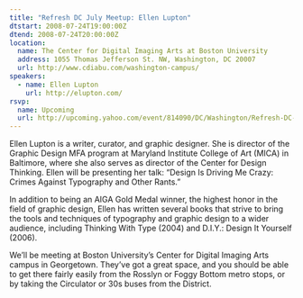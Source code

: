 ```yaml
---
title: "Refresh DC July Meetup: Ellen Lupton"
dtstart: 2008-07-24T19:00:00Z
dtend: 2008-07-24T20:00:00Z
location:
  name: The Center for Digital Imaging Arts at Boston University
  address: 1055 Thomas Jefferson St. NW, Washington, DC 20007
  url: http://www.cdiabu.com/washington-campus/
speakers:
  - name: Ellen Lupton
    url: http://elupton.com/
rsvp:
  name: Upcoming
  url: http://upcoming.yahoo.com/event/814090/DC/Washington/Refresh-DC-July-Meetup-Ellen-Lupton/The-Center-for-Digital-Imaging-Arts-at-Boston-University/
---
```


Ellen Lupton is a writer, curator, and graphic designer. She is director of the Graphic Design MFA program at Maryland Institute College of Art (MICA) in Baltimore, where she also serves as director of the Center for Design Thinking. Ellen will be presenting her talk: “Design Is Driving Me Crazy: Crimes Against Typography and Other Rants.”

In addition to being an AIGA Gold Medal winner, the highest honor in the field of graphic design, Ellen has written several books that strive to bring the tools and techniques of typography and graphic design to a wider audience, including Thinking With Type (2004) and D.I.Y.: Design It Yourself (2006).

We’ll be meeting at Boston University’s Center for Digital Imaging Arts campus in Georgetown. They’ve got a great space, and you should be able to get there fairly easily from the Rosslyn or Foggy Bottom metro stops, or by taking the Circulator or 30s buses from the District.